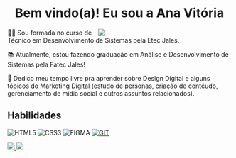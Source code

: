 <div align="center"><h1>Bem vindo(a)! Eu sou a Ana Vitória</h1></div>

<img src="https://raw.githubusercontent.com/MicaelliMedeiros/micaellimedeiros/master/image/computer-illustration.png" min-width="300px" max-width="300px" width="300px" align="right">

<p align="left" style="font-size: 10">
  👩‍🎓 Sou formada no curso de Técnico em Desenvolvimento de Sistemas pela Etec Jales.
</p> 
<p align="left">
  📚 Atualmente, estou fazendo graduação em Análise e Desenvolvimento de Sistemas pela Fatec Jales!
</p> 
<p align="left">
  🎨 Dedico meu tempo livre pra aprender sobre Design Digital e alguns tópicos do Marketing Digital (estudo de personas, criação de contéudo, gerenciamento de mídia social e outros assuntos relacionados).
</p>

## Habilidades

![HTML5](https://img.shields.io/badge/HTML-000?style=for-the-badge&logo=html5&logoColor=5113bb)
![CSS3](https://img.shields.io/badge/CSS3-000?style=for-the-badge&logo=css3&logoColor=5113bb)
![FIGMA](https://img.shields.io/badge/FIGMA-000?style=for-the-badge&logo=figma&logoColor=5113bb)
[![GIT](https://img.shields.io/badge/GIT-000?style=for-the-badge&logo=git&logoColor=5113bb)](https://git-scm.com/doc)

<div align="left">
  <a href="https://github.com/Gui-Angelo-Silva/">
  <img height="180em" src="https://github-readme-stats.vercel.app/api?username=Ana-Pimenta-Conceicao&show_icons=true&theme=transparent&include_all_commits=true&count_private=true&icon_color=5113bb&hide_border=true&border_radius=15&bg_color=0d1117&text_color=dfd0ef&title_color=dfd0ef"/>
  <img height="180em" src="https://github-readme-stats.vercel.app/api/top-langs/?username=Ana-Pimenta-Conceicao&layout=compact&langs_count=7&theme=transparent&icon_color=b554bf&hide_border=true&border_radius=15&title_color=dfd0ef&bg_color=0d1117"/>
  </a>
</div>

##

<!--<div align="left">
  <a href="https://github.com/Ana-Pimenta-Conceicao/">
  <img height="165em" src="https://github-readme-stats.vercel.app/api?username=Ana-Pimenta-Conceicao&show_icons=true&theme=dark&include_all_commits=true&count_private=true"/>
  <img height="165em" src="https://github-readme-stats.vercel.app/api/top-langs/?username=Ana-Pimenta-Conceicao&layout=compact&langs_count=7&theme=dark"/>
</div>-->
<!--
<div style="display: inline_block"><br>
  <img align="center" alt="Java logo" height="30" width="40" src="https://raw.githubusercontent.com/devicons/devicon/master/icons/java/java-original.svg">
  <img align="center" alt="Js logo" height="30" width="40" src="https://raw.githubusercontent.com/devicons/devicon/master/icons/javascript/javascript-plain.svg">
  <img align="center" alt="HTML logo" height="30" width="40" src="https://raw.githubusercontent.com/devicons/devicon/master/icons/html5/html5-original.svg">
  <img align="center" alt="CSS logo" height="30" width="40" src="https://raw.githubusercontent.com/devicons/devicon/master/icons/css3/css3-original.svg">
  <img align="center" alt="Csharp logo" height="30" width="40" src="https://raw.githubusercontent.com/devicons/devicon/master/icons/csharp/csharp-original.svg">
  <img align="center" alt="C logo" height="30" width="40" src="https://raw.githubusercontent.com/devicons/devicon/master/icons/c/c-original.svg">
</div>

##
 
<div> 
  <a href="https://www.linkedin.com/in/anavitoriapimenta/" target="_blank"><img src="https://img.shields.io/badge/-LinkedIn-%230077B5?style=for-the-badge&logo=linkedin&logoColor=white" target="_blank"></a>  
</div>

![snake gif](https://github.com/Ana-Pimenta-Conceicao/Ana-Pimenta-Conceicao/blob/output/github-contribution-grid-snake.svg)
